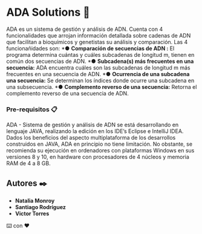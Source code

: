 # ADA Solutions 🧬

ADA es un sistema de gestión y análisis de ADN. Cuenta con 4 funcionalidades que arrojan información detallada sobre cadenas de ADN que facilitan a bioquímicos y genetistas su análisis y comparación.
Las 4 funcionañidades son:
  *●	**Comparación de secuencias de ADN :** 
    El programa determina cuántas y cuáles subcadenas de longitud m, tienen en común dos secuencias de ADN.
  *●	**Subcadena(s) más frecuentes en una secuencia:** 
    ADA encuentra cuáles son las subcadenas de longitud m más frecuentes en una secuencia de ADN.
  *●	**Ocurrencia de una subcadena una secuencia:** 
    Se determinan los índices donde ocurre una subcadena en una subsecuencia.
  *●	**Complemento reverso de una secuencia:** 
    Retorna el complemento reverso de una secuencia de ADN.

### Pre-requisitos 📋

ADA - Sistema de gestión y análisis de ADN se está desarrollando en lenguaje JAVA, realizando la edición en los IDE’s Eclipse e IntelliJ IDEA.
Dados los beneficios del aspecto multiplataforma de los desarrollos construidos en JAVA, ADA en principio no tiene limitación. 
No obstante, se recomienda su ejecución en ordenadores con plataformas Windows en sus versiones 8 y 10, en hardware con procesadores de 4 núcleos y memoria RAM de 4 a 8 GB. 

## Autores ✒️

* **Natalia Monroy** 
* **Santiago Rodríguez**
* **Victor Torres**

⌨️ con ❤️
